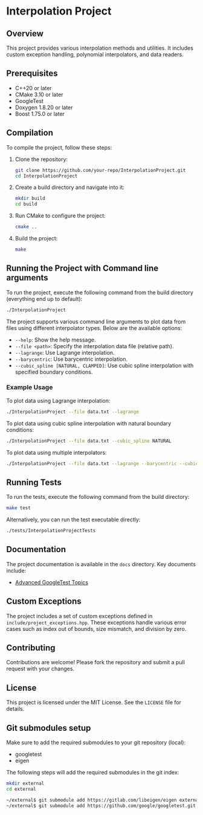 # Interpolation Project

## Overview

This project provides various interpolation methods and utilities. It includes custom exception handling, polynomial interpolators, and data readers.

## Prerequisites

- C++20 or later
- CMake 3.10 or later
- GoogleTest
- Doxygen 1.8.20 or later
- Boost 1.75.0 or later

## Compilation

To compile the project, follow these steps:

1. Clone the repository:
    ```sh
    git clone https://github.com/your-repo/InterpolationProject.git
    cd InterpolationProject
    ```

2. Create a build directory and navigate into it:
    ```sh
    mkdir build
    cd build
    ```

3. Run CMake to configure the project:
    ```sh
    cmake ..
    ```

4. Build the project:
    ```sh
    make
    ```

## Running the Project with Command line arguments

To run the project, execute the following command from the build directory (everything end up to default):
```sh
./InterpolationProject
```

The project supports various command line arguments to plot data from files using different interpolator types. Below are the available options:

- `--help`: Show the help message.
- `--file <path>`: Specify the interpolation data file (relative path).
- `--lagrange`: Use Lagrange interpolation.
- `--barycentric`: Use barycentric interpolation.
- `--cubic_spline [NATURAL, CLAMPED]`: Use cubic spline interpolation with specified boundary conditions.

### Example Usage

To plot data using Lagrange interpolation:
```sh
./InterpolationProject --file data.txt --lagrange
```

To plot data using cubic spline interpolation with natural boundary conditions:
```sh
./InterpolationProject --file data.txt --cubic_spline NATURAL
```

To plot data using multiple interpolators:
```sh
./InterpolationProject --file data.txt --lagrange --barycentric --cubic_spline NATURAL
```

## Running Tests

To run the tests, execute the following command from the build directory:
```sh
make test
```

Alternatively, you can run the test executable directly:
```sh
./tests/InterpolationProjectTests
```

## Documentation

The project documentation is available in the `docs` directory. Key documents include:

- [Advanced GoogleTest Topics](external/googletest/docs/advanced.md)

## Custom Exceptions

The project includes a set of custom exceptions defined in `include/project_exceptions.hpp`. These exceptions handle various error cases such as index out of bounds, size mismatch, and division by zero.

## Contributing

Contributions are welcome! Please fork the repository and submit a pull request with your changes.

## License

This project is licensed under the MIT License. See the `LICENSE` file for details.

## Git submodules setup

Make sure to add the required submodules to your git repository (local):
- googletest
- eigen

The following steps will add the required submodules in the git index:
```bash
mkdir external
cd external

~/external$ git submodule add https://gitlab.com/libeigen/eigen external/eigen
~/external$ git submodule add https://github.com/google/googletest.git external/googletest
```

